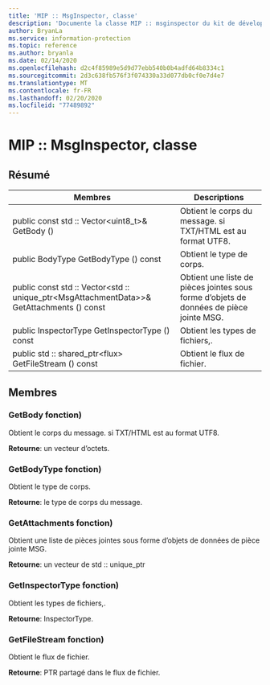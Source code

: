 ```yaml
---
title: 'MIP :: MsgInspector, classe'
description: 'Documente la classe MIP :: msginspector du kit de développement logiciel (SDK) Microsoft Information Protection (MIP).'
author: BryanLa
ms.service: information-protection
ms.topic: reference
ms.author: bryanla
ms.date: 02/14/2020
ms.openlocfilehash: d2c4f85989e5d9d77ebb540b0b4adfd64b8334c1
ms.sourcegitcommit: 2d3c638fb576f3f074330a33d077db0cf0e7d4e7
ms.translationtype: MT
ms.contentlocale: fr-FR
ms.lasthandoff: 02/20/2020
ms.locfileid: "77489892"
---
```

# <a name="class-mipmsginspector"></a>MIP :: MsgInspector, classe 
  
## <a name="summary"></a>Résumé
 Membres                        | Descriptions                                
--------------------------------|---------------------------------------------
public const std :: Vector\<uint8_t\>& GetBody ()  |  Obtient le corps du message. si TXT/HTML est au format UTF8.
public BodyType GetBodyType () const  |  Obtient le type de corps.
public const std :: Vector\<std :: unique_ptr\<MsgAttachmentData\>\>& GetAttachments () const  |  Obtient une liste de pièces jointes sous forme d’objets de données de pièce jointe MSG.
public InspectorType GetInspectorType () const  |  Obtient les types de fichiers,.
public std :: shared_ptr\<flux\> GetFileStream () const  |  Obtient le flux de fichier.
  
## <a name="members"></a>Membres
  
### <a name="getbody-function"></a>GetBody fonction)
Obtient le corps du message. si TXT/HTML est au format UTF8.

  
**Retourne**: un vecteur d’octets.
  
### <a name="getbodytype-function"></a>GetBodyType fonction)
Obtient le type de corps.

  
**Retourne**: le type de corps du message.
  
### <a name="getattachments-function"></a>GetAttachments fonction)
Obtient une liste de pièces jointes sous forme d’objets de données de pièce jointe MSG.

  
**Retourne**: un vecteur de std :: unique_ptr<MsgAttachmentData>
  
### <a name="getinspectortype-function"></a>GetInspectorType fonction)
Obtient les types de fichiers,.

  
**Retourne**: InspectorType.
  
### <a name="getfilestream-function"></a>GetFileStream fonction)
Obtient le flux de fichier.

  
**Retourne**: PTR partagé dans le flux de fichier.